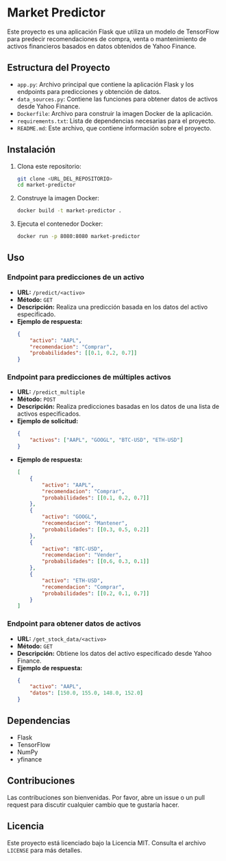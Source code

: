 # Market Predictor

Este proyecto es una aplicación Flask que utiliza un modelo de TensorFlow para predecir recomendaciones de compra, venta o mantenimiento de activos financieros basados en datos obtenidos de Yahoo Finance.

## Estructura del Proyecto

- `app.py`: Archivo principal que contiene la aplicación Flask y los endpoints para predicciones y obtención de datos.
- `data_sources.py`: Contiene las funciones para obtener datos de activos desde Yahoo Finance.
- `Dockerfile`: Archivo para construir la imagen Docker de la aplicación.
- `requirements.txt`: Lista de dependencias necesarias para el proyecto.
- `README.md`: Este archivo, que contiene información sobre el proyecto.

## Instalación

1. Clona este repositorio:
    ```sh
    git clone <URL_DEL_REPOSITORIO>
    cd market-predictor
    ```

2. Construye la imagen Docker:
    ```sh
    docker build -t market-predictor .
    ```

3. Ejecuta el contenedor Docker:
    ```sh
    docker run -p 8080:8080 market-predictor
    ```

## Uso

### Endpoint para predicciones de un activo

- **URL:** `/predict/<activo>`
- **Método:** `GET`
- **Descripción:** Realiza una predicción basada en los datos del activo especificado.
- **Ejemplo de respuesta:**
    ```json
    {
        "activo": "AAPL",
        "recomendacion": "Comprar",
        "probabilidades": [[0.1, 0.2, 0.7]]
    }
    ```

### Endpoint para predicciones de múltiples activos

- **URL:** `/predict_multiple`
- **Método:** `POST`
- **Descripción:** Realiza predicciones basadas en los datos de una lista de activos especificados.
- **Ejemplo de solicitud:**
    ```json
    {
        "activos": ["AAPL", "GOOGL", "BTC-USD", "ETH-USD"]
    }
    ```
- **Ejemplo de respuesta:**
    ```json
    [
        {
            "activo": "AAPL",
            "recomendacion": "Comprar",
            "probabilidades": [[0.1, 0.2, 0.7]]
        },
        {
            "activo": "GOOGL",
            "recomendacion": "Mantener",
            "probabilidades": [[0.3, 0.5, 0.2]]
        },
        {
            "activo": "BTC-USD",
            "recomendacion": "Vender",
            "probabilidades": [[0.6, 0.3, 0.1]]
        },
        {
            "activo": "ETH-USD",
            "recomendacion": "Comprar",
            "probabilidades": [[0.2, 0.1, 0.7]]
        }
    ]
    ```

### Endpoint para obtener datos de activos

- **URL:** `/get_stock_data/<activo>`
- **Método:** `GET`
- **Descripción:** Obtiene los datos del activo especificado desde Yahoo Finance.
- **Ejemplo de respuesta:**
    ```json
    {
        "activo": "AAPL",
        "datos": [150.0, 155.0, 148.0, 152.0]
    }
    ```

## Dependencias

- Flask
- TensorFlow
- NumPy
- yfinance

## Contribuciones

Las contribuciones son bienvenidas. Por favor, abre un issue o un pull request para discutir cualquier cambio que te gustaría hacer.

## Licencia

Este proyecto está licenciado bajo la Licencia MIT. Consulta el archivo `LICENSE` para más detalles.